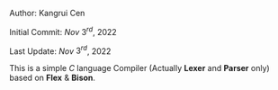 
Author: Kangrui Cen

Initial Commit: $Nov$ $3^{rd}$, $2022$

Last Update: $Nov$ $3^{rd}$, $2022$


This is a simple $C$ language Compiler (Actually **Lexer** and **Parser** only) based on **Flex** & **Bison**.
